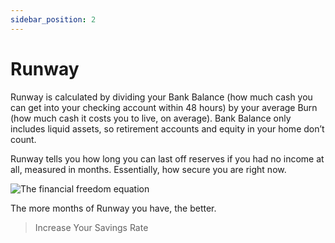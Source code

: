 ```yaml
---
sidebar_position: 2
---
```


# Runway

Runway is calculated by dividing your Bank Balance (how much cash you can get into your checking account within 48 hours) by your average Burn (how much cash it costs you to live, on average). Bank Balance only includes liquid assets, so retirement accounts and equity in your home don’t count. 

Runway tells you how long you can last off reserves if you had no income at all, measured in months. Essentially, how secure you are right now. 

![The financial freedom equation](/img/runway.svg)

The more months of Runway you have, the better.

>Increase Your Savings Rate
